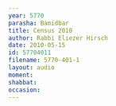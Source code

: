 ```yaml
---
year: 5770
parasha: Bamidbar
title: Census 2010
author: Rabbi Eliezer Hirsch
date: 2010-05-15
id: 57704011
filename: 5770-401-1
layout: audio
moment: 
shabbat: 
occasion: 
---
```

